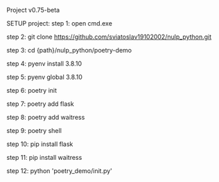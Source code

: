 Project v0.75-beta

SETUP project: step 1: open cmd.exe

step 2: git clone https://github.com/sviatoslav19102002/nulp_python.git

step 3: cd {path}/nulp_python/poetry-demo

step 4: pyenv install 3.8.10

step 5: pyenv global 3.8.10

step 6: poetry init

step 7: poetry add flask

step 8: poetry add waitress

step 9: poetry shell

step 10: pip install flask

step 11: pip install waitress

step 12: python 'poetry_demo/init.py'
